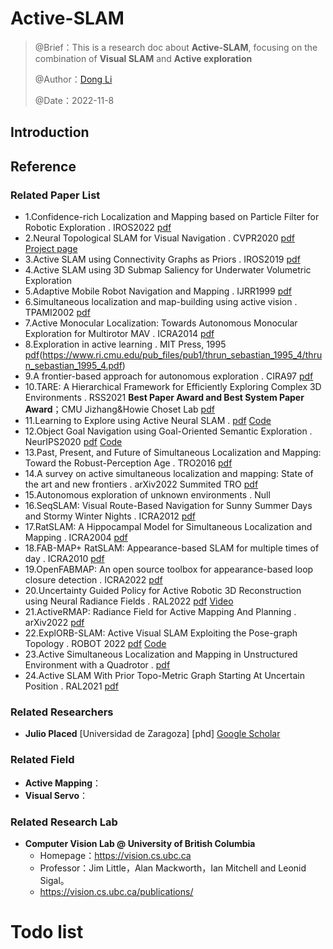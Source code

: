 # Active-SLAM

> @Brief：This is a research doc about **Active-SLAM**, focusing on the combination of **Visual SLAM** and **Active exploration**
>
> @Author：[Dong Li](https://github.com/DoongLi)
>
> @Date：2022-11-8

## Introduction
## Reference

### Related Paper List

- 1.Confidence-rich Localization and Mapping based on Particle Filter for Robotic Exploration . IROS2022 [pdf](https://arxiv.org/pdf/2202.09631.pdf)
- 2.Neural Topological SLAM for Visual Navigation . CVPR2020 [pdf](https://openaccess.thecvf.com/content_CVPR_2020/papers/Chaplot_Neural_Topological_SLAM_for_Visual_Navigation_CVPR_2020_paper.pdf)  [Project page](https://devendrachaplot.github.io/projects/Neural-Topological-SLAM)
- 3.Active SLAM using Connectivity Graphs as Priors . IROS2019  [pdf](https://ieeexplore.ieee.org/abstract/document/8968613)
- 4.Active SLAM using 3D Submap Saliency for Underwater Volumetric Exploration
- 5.Adaptive Mobile Robot Navigation and Mapping . IJRR1999 [pdf](http://web.mit.edu/2.166/www/handouts/feder_leonard_smith_ijrr_jan1999.pdf)
- 6.Simultaneous localization and map-building using active vision . TPAMI2002 [pdf](https://d1wqtxts1xzle7.cloudfront.net/47098085/Simultaneous_20Localization_20and_20Map-Building-libre.pdf)
- 7.Active Monocular Localization: Towards Autonomous Monocular Exploration for Multirotor MAV . ICRA2014 [pdf](https://www.researchgate.net/profile/Christian-Mostegel/publication/261476118_Active_Monocular_Localization_Towards_Autonomous_Monocular_Exploration_for_Multirotor_MAVs/links/0f3175346418523fbe000000/Active-Monocular-Localization-Towards-Autonomous-Monocular-Exploration-for-Multirotor-MAVs.pdf)
- 8.Exploration in active learning . MIT Press, 1995 [pdf]()(https://www.ri.cmu.edu/pub_files/pub1/thrun_sebastian_1995_4/thrun_sebastian_1995_4.pdf)
- 9.A frontier-based approach for autonomous exploration .  CIRA97 [pdf](http://www.robotfrontier.com/papers/cira97.pdf)
- 10.TARE: A Hierarchical Framework for Efficiently Exploring Complex 3D Environments . RSS2021 **Best Paper Award and Best System Paper Award**；CMU Jizhang&Howie Choset Lab [pdf](http://www.hongbiaoz.com/files/paper5.pdf)
- 11.Learning to Explore using  Active Neural SLAM . [pdf](https://arxiv.org/pdf/2004.05155.pdf)  [Code](https://github.com/devendrachaplot/Neural-SLAM)
- 12.Object Goal Navigation using Goal-Oriented Semantic Exploration . NeurIPS2020 [pdf](https://proceedings.neurips.cc/paper/2020/file/2c75cf2681788adaca63aa95ae028b22-Paper.pdf) [Code](https://github.com/devendrachaplot/Object-Goal-Navigation)
- 13.Past, Present, and Future of Simultaneous Localization and Mapping: Toward the Robust-Perception Age . TRO2016 [pdf](https://arxiv.org/pdf/1606.05830.pdf)
- 14.A survey on active simultaneous localization and mapping: State of the art and new frontiers . arXiv2022  Summited TRO [pdf](https://arxiv.org/pdf/2207.00254.pdf)
- 15.Autonomous exploration of unknown environments .  Null
- 16.SeqSLAM: Visual Route-Based Navigation for Sunny Summer Days and Stormy Winter Nights . ICRA2012 [pdf](https://ieeexplore.ieee.org/abstract/document/6224623)
- 17.RatSLAM: A Hippocampal Model for Simultaneous Localization and Mapping . ICRA2004 [pdf](http://b.denaeyer.free.fr/stage/papers/ratslam.pdf)
- 18.FAB-MAP+ RatSLAM: Appearance-based SLAM for multiple times of day . ICRA2010 [pdf](https://eprints.qut.edu.au/31569/1/c31569.pdf)
- 19.OpenFABMAP: An open source toolbox for appearance-based loop closure detection . ICRA2022 [pdf](https://eprints.qut.edu.au/50317/1/glover_ICRA2012_final.pdf)
- 20.Uncertainty Guided Policy for Active Robotic 3D Reconstruction using Neural Radiance Fields . RAL2022 [pdf](https://arxiv.org/pdf/2209.08409.pdf) [Video](https://www.youtube.com/watch?v=o__VGNqt2ok)
- 21.ActiveRMAP: Radiance Field for Active Mapping And Planning . arXiv2022  [pdf](https://arxiv.org/pdf/2209.08409.pdf)  
- 22.ExplORB-SLAM: Active Visual SLAM Exploiting the Pose-graph Topology . ROBOT 2022 [pdf](https://arxiv.org/pdf/2209.03693.pdf) [Code](https://github.com/JulioPlaced/ExplORB-SLAM)
- 23.Active Simultaneous Localization and Mapping in Unstructured Environment with a Quadrotor . [pdf](https://repository.upenn.edu/cgi/viewcontent.cgi?article=1041&context=spur)
- 24.Active SLAM With Prior Topo-Metric Graph Starting At Uncertain Position . RAL2021 [pdf](https://ieeexplore.ieee.org/document/9645292)

### Related Researchers

- **Julio Placed** [Universidad de Zaragoza] [phd] [Google Scholar](https://scholar.google.com/citations?user=1ho6W5EAAAAJ&hl=zh-CN&oi=sra)

### Related Field
- **Active Mapping**：
- **Visual Servo**：
### Related Research Lab

- **Computer Vision Lab @ University of British Columbia**
  - Homepage：https://vision.cs.ubc.ca
  - Professor：Jim Little，Alan Mackworth，Ian Mitchell and Leonid Sigal。
  - https://vision.cs.ubc.ca/publications/
# Todo list
